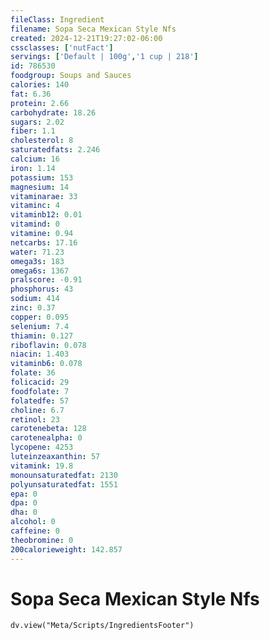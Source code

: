 ```yaml
---
fileClass: Ingredient
filename: Sopa Seca Mexican Style Nfs
created: 2024-12-21T19:27:02-06:00
cssclasses: ['nutFact']
servings: ['Default | 100g','1 cup | 218']
id: 786530
foodgroup: Soups and Sauces
calories: 140
fat: 6.36
protein: 2.66
carbohydrate: 18.26
sugars: 2.02
fiber: 1.1
cholesterol: 8
saturatedfats: 2.246
calcium: 16
iron: 1.14
potassium: 153
magnesium: 14
vitaminarae: 33
vitaminc: 4
vitaminb12: 0.01
vitamind: 0
vitamine: 0.94
netcarbs: 17.16
water: 71.23
omega3s: 183
omega6s: 1367
pralscore: -0.91
phosphorus: 43
sodium: 414
zinc: 0.37
copper: 0.095
selenium: 7.4
thiamin: 0.127
riboflavin: 0.078
niacin: 1.403
vitaminb6: 0.078
folate: 36
folicacid: 29
foodfolate: 7
folatedfe: 57
choline: 6.7
retinol: 23
carotenebeta: 128
carotenealpha: 0
lycopene: 4253
luteinzeaxanthin: 57
vitamink: 19.8
monounsaturatedfat: 2130
polyunsaturatedfat: 1551
epa: 0
dpa: 0
dha: 0
alcohol: 0
caffeine: 0
theobromine: 0
200calorieweight: 142.857
---
```


# Sopa Seca Mexican Style Nfs

```dataviewjs
dv.view("Meta/Scripts/IngredientsFooter")
```